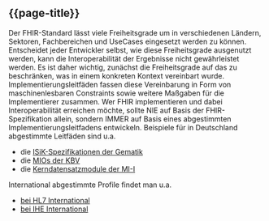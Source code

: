 ## {{page-title}}

Der FHIR-Standard lässt viele Freiheitsgrade um in verschiedenen Ländern, Sektoren, Fachbereichen und UseCases eingesetzt werden zu können. Entscheidet jeder Entwickler selbst, wie diese Freiheitsgrade ausgenutzt werden, kann die Interoperabilität der Ergebnisse nicht gewährleistet werden. Es ist daher wichtig, zunächst die Freiheitsgrade auf das zu beschränken, was in einem konkreten Kontext vereinbart wurde. Implementierungsleitfäden fassen diese Vereinbarung in Form von maschinenlesbaren Constraints sowie weitere Maßgaben für die Implementierer zusammen. Wer FHIR implementieren und dabei Interoperabilität erreichen möchte, sollte NIE auf Basis der FHIR-Spezifikation allein, sondern IMMER auf Basis eines abgestimmten Implementierungsleitfadens entwickeln.
Beispiele für in Deutschland abgestimmte Leitfäden sind u.a.
* die [ISiK-Spezifikationen der Gematik](https://simplifier.net/organization/gematik)
* die [MIOs der KBV](https://simplifier.net/organization/KassenrztlicheBundesvereinigungKBV)
* die [Kerndatensatzmodule der MI-I](https://simplifier.net/organization/koordinationsstellemii/~home)


International abgestimmte Profile findet man u.a.
* [bei HL7 International](http://fhir.org/guides/registry/)
* [bei IHE International](https://wiki.ihe.net/index.php/Category:FHIR)